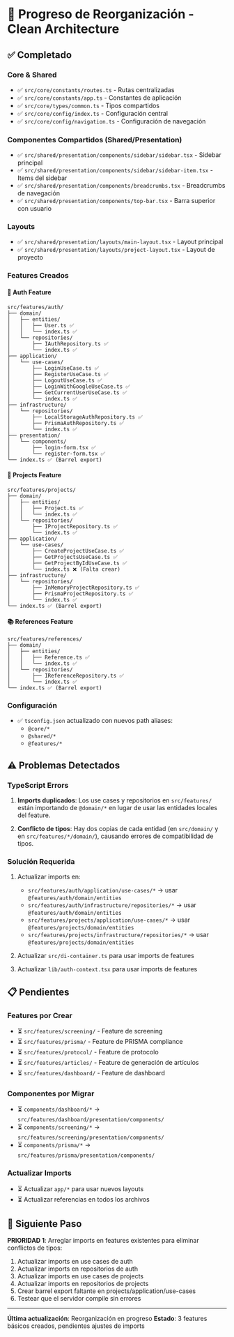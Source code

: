 # 🚀 Progreso de Reorganización - Clean Architecture

## ✅ Completado

### Core & Shared
- ✅ `src/core/constants/routes.ts` - Rutas centralizadas
- ✅ `src/core/constants/app.ts` - Constantes de aplicación
- ✅ `src/core/types/common.ts` - Tipos compartidos
- ✅ `src/core/config/index.ts` - Configuración central
- ✅ `src/core/config/navigation.ts` - Configuración de navegación

### Componentes Compartidos (Shared/Presentation)
- ✅ `src/shared/presentation/components/sidebar/sidebar.tsx` - Sidebar principal
- ✅ `src/shared/presentation/components/sidebar/sidebar-item.tsx` - Items del sidebar
- ✅ `src/shared/presentation/components/breadcrumbs.tsx` - Breadcrumbs de navegación
- ✅ `src/shared/presentation/components/top-bar.tsx` - Barra superior con usuario

### Layouts
- ✅ `src/shared/presentation/layouts/main-layout.tsx` - Layout principal
- ✅ `src/shared/presentation/layouts/project-layout.tsx` - Layout de proyecto

### Features Creados

#### 🔐 Auth Feature
```
src/features/auth/
├── domain/
│   ├── entities/
│   │   ├── User.ts ✅
│   │   └── index.ts ✅
│   └── repositories/
│       ├── IAuthRepository.ts ✅
│       └── index.ts ✅
├── application/
│   └── use-cases/
│       ├── LoginUseCase.ts ✅
│       ├── RegisterUseCase.ts ✅
│       ├── LogoutUseCase.ts ✅
│       ├── LoginWithGoogleUseCase.ts ✅
│       ├── GetCurrentUserUseCase.ts ✅
│       └── index.ts ✅
├── infrastructure/
│   └── repositories/
│       ├── LocalStorageAuthRepository.ts ✅
│       ├── PrismaAuthRepository.ts ✅
│       └── index.ts ✅
├── presentation/
│   └── components/
│       ├── login-form.tsx ✅
│       └── register-form.tsx ✅
└── index.ts ✅ (Barrel export)
```

#### 📁 Projects Feature
```
src/features/projects/
├── domain/
│   ├── entities/
│   │   ├── Project.ts ✅
│   │   └── index.ts ✅
│   └── repositories/
│       ├── IProjectRepository.ts ✅
│       └── index.ts ✅
├── application/
│   └── use-cases/
│       ├── CreateProjectUseCase.ts ✅
│       ├── GetProjectsUseCase.ts ✅
│       ├── GetProjectByIdUseCase.ts ✅
│       └── index.ts ❌ (Falta crear)
├── infrastructure/
│   └── repositories/
│       ├── InMemoryProjectRepository.ts ✅
│       ├── PrismaProjectRepository.ts ✅
│       └── index.ts ✅
└── index.ts ✅ (Barrel export)
```

#### 📚 References Feature
```
src/features/references/
├── domain/
│   ├── entities/
│   │   ├── Reference.ts ✅
│   │   └── index.ts ✅
│   └── repositories/
│       ├── IReferenceRepository.ts ✅
│       └── index.ts ✅
└── index.ts ✅ (Barrel export)
```

### Configuración
- ✅ `tsconfig.json` actualizado con nuevos path aliases:
  - `@core/*`
  - `@shared/*`
  - `@features/*`

## ⚠️ Problemas Detectados

### TypeScript Errors
1. **Imports duplicados**: Los use cases y repositorios en `src/features/` están importando de `@domain/*` en lugar de usar las entidades locales del feature.
   
2. **Conflicto de tipos**: Hay dos copias de cada entidad (en `src/domain/` y en `src/features/*/domain/`), causando errores de compatibilidad de tipos.

### Solución Requerida
1. Actualizar imports en:
   - `src/features/auth/application/use-cases/*` → usar `@features/auth/domain/entities`
   - `src/features/auth/infrastructure/repositories/*` → usar `@features/auth/domain/entities`
   - `src/features/projects/application/use-cases/*` → usar `@features/projects/domain/entities`
   - `src/features/projects/infrastructure/repositories/*` → usar `@features/projects/domain/entities`

2. Actualizar `src/di-container.ts` para usar imports de features

3. Actualizar `lib/auth-context.tsx` para usar imports de features

## 📋 Pendientes

### Features por Crear
- ⏳ `src/features/screening/` - Feature de screening
- ⏳ `src/features/prisma/` - Feature de PRISMA compliance
- ⏳ `src/features/protocol/` - Feature de protocolo
- ⏳ `src/features/articles/` - Feature de generación de artículos
- ⏳ `src/features/dashboard/` - Feature de dashboard

### Componentes por Migrar
- ⏳ `components/dashboard/*` → `src/features/dashboard/presentation/components/`
- ⏳ `components/screening/*` → `src/features/screening/presentation/components/`
- ⏳ `components/prisma/*` → `src/features/prisma/presentation/components/`

### Actualizar Imports
- ⏳ Actualizar `app/*` para usar nuevos layouts
- ⏳ Actualizar referencias en todos los archivos

## 🎯 Siguiente Paso

**PRIORIDAD 1**: Arreglar imports en features existentes para eliminar conflictos de tipos:
1. Actualizar imports en use cases de auth
2. Actualizar imports en repositorios de auth
3. Actualizar imports en use cases de projects
4. Actualizar imports en repositorios de projects
5. Crear barrel export faltante en projects/application/use-cases
6. Testear que el servidor compile sin errores

---

**Última actualización**: Reorganización en progreso
**Estado**: 3 features básicos creados, pendientes ajustes de imports
